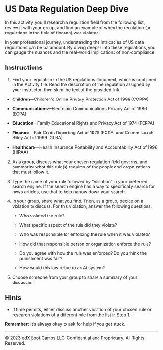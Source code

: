 # US Data Regulation Deep Dive

In this activity, you'll research a regulation field from the following list, review it with your group, and find an example of when the regulation (or regulations in the field of finance) was violated. 

In your professional journey, understanding the intricacies of US data regulations can be paramount. By diving deeper into these regulations, you can gauge the nuances and the real-world implications of non-compliance.


## Instructions

1. Find your regulation in the US regulations document, which is contained in the Activity file. Read the description of the regulation assigned by your instructor, then skim the text of the provided link.

  * **Children**&mdash;Children's Online Privacy Protection Act of 1998 (COPPA)

  * **Communications**&mdash;Electronic Communications Privacy Act of 1986 (ECPA)

  * **Education**&mdash;Family Educational Rights and Privacy Act of 1974 (FERPA)

  * **Finance**&mdash; Fair Credit Reporting Act of 1970 (FCRA) and Gramm-Leach-Bliley Act of 1999 (GLBA)

  * **Healthcare**&mdash;Health Insurance Portability and Accountability Act of 1996 (HIPAA)

2. As a group, discuss what your chosen regulation field governs, and summarize what this rule(s) requires of the people and organizations that must follow it.

3. Type the name of your rule followed by “violation” in your preferred search engine. If the search engine has a way to specifically search for news articles, use that to help narrow down your search.

4. In your group, share what you find. Then, as a group, decide on a violation to discuss. For this violation, answer the following questions:

    * Who violated the rule?

    * What specific aspect of the rule did they violate?

    * Who was responsible for enforcing the rule when it was violated?

    * How did that responsible person or organization enforce the rule?

    * Do you agree with how the rule was enforced? Do you think the punishment was fair?

    * How would this law relate to an AI system?

5. Choose someone from your group to share a summary of your discussion.

## Hints

* If time permits, either discuss another violation of your chosen rule or research violations of a different rule from the list in Step 1.

**Remember:** It's always okay to ask for help if you get stuck.

---
© 2023 edX Boot Camps LLC. Confidential and Proprietary. All Rights Reserved.
